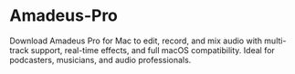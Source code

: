 # Amadeus-Pro
Download Amadeus Pro for Mac to edit, record, and mix audio with multi-track support, real-time effects, and full macOS compatibility. Ideal for podcasters, musicians, and audio professionals.
